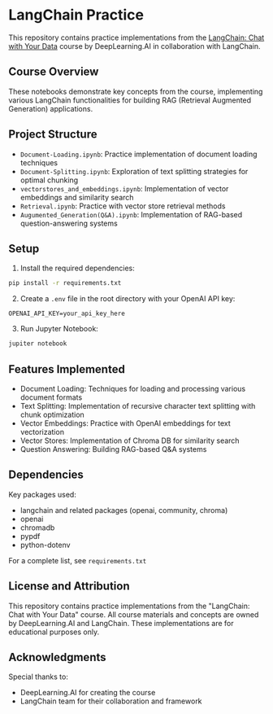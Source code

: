 # LangChain Practice

This repository contains practice implementations from the [LangChain: Chat with Your Data](https://www.deeplearning.ai/short-courses/langchain-chat-with-your-data/) course by DeepLearning.AI in collaboration with LangChain.

## Course Overview

These notebooks demonstrate key concepts from the course, implementing various LangChain functionalities for building RAG (Retrieval Augmented Generation) applications.

## Project Structure

- `Document-Loading.ipynb`: Practice implementation of document loading techniques
- `Document-Splitting.ipynb`: Exploration of text splitting strategies for optimal chunking
- `vectorstores_and_embeddings.ipynb`: Implementation of vector embeddings and similarity search
- `Retrieval.ipynb`: Practice with vector store retrieval methods
- `Augumented_Generation(Q&A).ipynb`: Implementation of RAG-based question-answering systems

## Setup

1. Install the required dependencies:
```bash
pip install -r requirements.txt
```

2. Create a `.env` file in the root directory with your OpenAI API key:
```
OPENAI_API_KEY=your_api_key_here
```

3. Run Jupyter Notebook:
```bash
jupiter notebook
```

## Features Implemented

- Document Loading: Techniques for loading and processing various document formats
- Text Splitting: Implementation of recursive character text splitting with chunk optimization
- Vector Embeddings: Practice with OpenAI embeddings for text vectorization
- Vector Stores: Implementation of Chroma DB for similarity search
- Question Answering: Building RAG-based Q&A systems

## Dependencies

Key packages used:
- langchain and related packages (openai, community, chroma)
- openai
- chromadb
- pypdf
- python-dotenv

For a complete list, see `requirements.txt`

## License and Attribution

This repository contains practice implementations from the "LangChain: Chat with Your Data" course. All course materials and concepts are owned by DeepLearning.AI and LangChain. These implementations are for educational purposes only.

## Acknowledgments

Special thanks to:
- DeepLearning.AI for creating the course
- LangChain team for their collaboration and framework